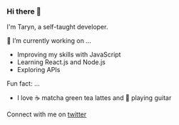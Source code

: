 ### Hi there 👋

I'm Taryn, a self-taught developer. 

🔭 I’m currently working on ...
- Improving my skills with JavaScript
- Learning React.js and Node.js
- Exploring APIs

Fun fact: ...
- I love ☕️ matcha green tea lattes and 🎸 playing guitar


Connect with me on [twitter](https://www.twitter.com/iimkiing)

